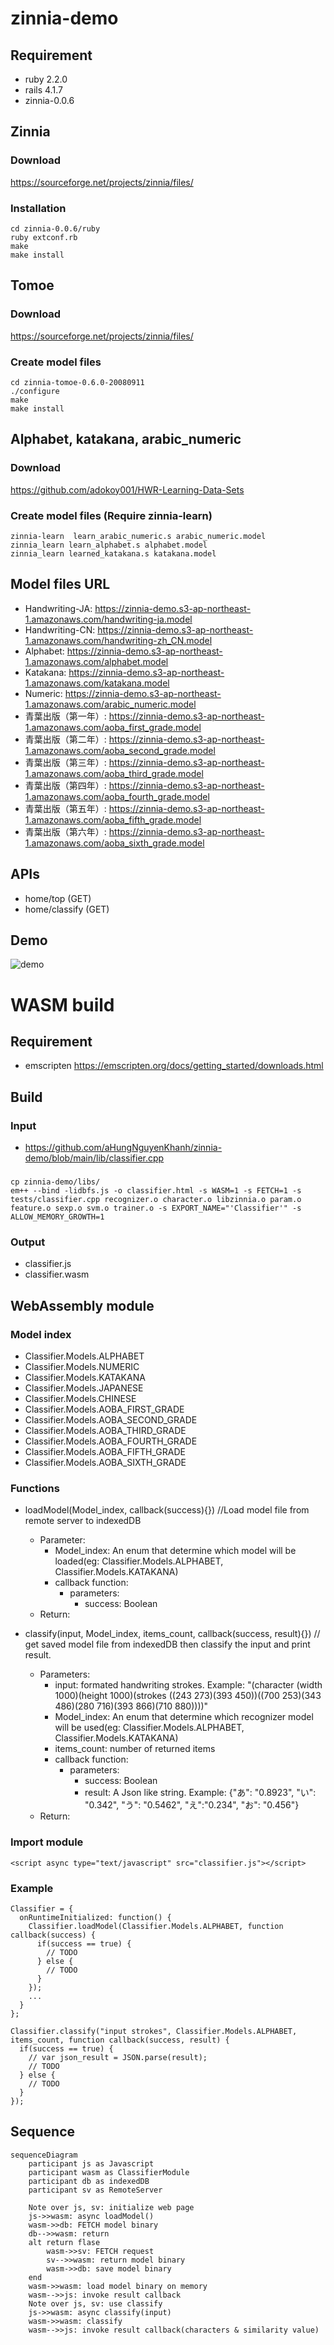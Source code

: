 # zinnia-demo

## Requirement
- ruby 2.2.0
- rails 4.1.7
- zinnia-0.0.6
## Zinnia
### Download
https://sourceforge.net/projects/zinnia/files/

### Installation

```
cd zinnia-0.0.6/ruby
ruby extconf.rb
make
make install
```
## Tomoe
### Download
https://sourceforge.net/projects/zinnia/files/

### Create model files
```
cd zinnia-tomoe-0.6.0-20080911
./configure
make
make install
```
## Alphabet, katakana, arabic_numeric 
### Download
https://github.com/adokoy001/HWR-Learning-Data-Sets
### Create model files (Require zinnia-learn)

```
zinnia-learn  learn_arabic_numeric.s arabic_numeric.model
zinnia_learn learn_alphabet.s alphabet.model
zinnia_learn learned_katakana.s katakana.model
```

## Model files URL

- Handwriting-JA: https://zinnia-demo.s3-ap-northeast-1.amazonaws.com/handwriting-ja.model
- Handwriting-CN: https://zinnia-demo.s3-ap-northeast-1.amazonaws.com/handwriting-zh_CN.model
- Alphabet: https://zinnia-demo.s3-ap-northeast-1.amazonaws.com/alphabet.model
- Katakana: https://zinnia-demo.s3-ap-northeast-1.amazonaws.com/katakana.model
- Numeric: https://zinnia-demo.s3-ap-northeast-1.amazonaws.com/arabic_numeric.model
- 青葉出版（第一年）: https://zinnia-demo.s3-ap-northeast-1.amazonaws.com/aoba_first_grade.model
- 青葉出版（第二年）: https://zinnia-demo.s3-ap-northeast-1.amazonaws.com/aoba_second_grade.model
- 青葉出版（第三年）: https://zinnia-demo.s3-ap-northeast-1.amazonaws.com/aoba_third_grade.model
- 青葉出版（第四年）: https://zinnia-demo.s3-ap-northeast-1.amazonaws.com/aoba_fourth_grade.model
- 青葉出版（第五年）: https://zinnia-demo.s3-ap-northeast-1.amazonaws.com/aoba_fifth_grade.model
- 青葉出版（第六年）: https://zinnia-demo.s3-ap-northeast-1.amazonaws.com/aoba_sixth_grade.model

## APIs
- home/top (GET)
- home/classify (GET)

## Demo

![demo](https://github.com/aHungNguyenKhanh/zinnia-demo/blob/main/demo.gif)

# WASM build

## Requirement

- emscripten
https://emscripten.org/docs/getting_started/downloads.html

## Build

### Input
- https://github.com/aHungNguyenKhanh/zinnia-demo/blob/main/lib/classifier.cpp

### 
```
cp zinnia-demo/libs/
em++ --bind -lidbfs.js -o classifier.html -s WASM=1 -s FETCH=1 -s tests/classifier.cpp recognizer.o character.o libzinnia.o param.o feature.o sexp.o svm.o trainer.o -s EXPORT_NAME="'Classifier'" -s ALLOW_MEMORY_GROWTH=1
```

### Output

- classifier.js
- classifier.wasm

## WebAssembly module

### Model index
- Classifier.Models.ALPHABET
- Classifier.Models.NUMERIC
- Classifier.Models.KATAKANA
- Classifier.Models.JAPANESE
- Classifier.Models.CHINESE
- Classifier.Models.AOBA_FIRST_GRADE
- Classifier.Models.AOBA_SECOND_GRADE
- Classifier.Models.AOBA_THIRD_GRADE
- Classifier.Models.AOBA_FOURTH_GRADE
- Classifier.Models.AOBA_FIFTH_GRADE
- Classifier.Models.AOBA_SIXTH_GRADE
### Functions
- loadModel(Model_index, callback(success){}) //Load model file from remote server to indexedDB 
  - Parameter: 
    - Model_index: An enum that determine which model will be loaded(eg: Classifier.Models.ALPHABET, Classifier.Models.KATAKANA)
    - callback function:
      - parameters:
        - success: Boolean
  - Return: 
    
- classify(input, Model_index, items_count, callback(success, result){}) // get saved model file from indexedDB then classify the input and print result.
  - Parameters:
    - input: formated handwriting strokes. Example: "(character (width 1000)(height 1000)(strokes ((243 273)(393 450))((700 253)(343 486)(280 716)(393 866)(710 880))))"
    - Model_index: An enum that determine which recognizer model will be used(eg: Classifier.Models.ALPHABET, Classifier.Models.KATAKANA)
    - items_count: number of returned items 
    - callback function:
      - parameters:
        - success: Boolean
        - result: A Json like string. Example: {"あ": "0.8923", "い": "0.342", "う": "0.5462", "え":"0.234", "お": "0.456"}
  - Return:

### Import module

```
<script async type="text/javascript" src="classifier.js"></script>
```

### Example 

```
Classifier = {
  onRuntimeInitialized: function() {
    Classifier.loadModel(Classifier.Models.ALPHABET, function callback(success) {
      if(success == true) {
        // TODO
      } else {
        // TODO
      }
    });
    ...
  }
};

```

```
Classifier.classify("input strokes", Classifier.Models.ALPHABET, items_count, function callback(success, result) {
  if(success == true) {
    // var json_result = JSON.parse(result);
    // TODO
  } else {
    // TODO
  }
});
```
## Sequence

```mermaid
sequenceDiagram
    participant js as Javascript
    participant wasm as ClassifierModule
    participant db as indexedDB
    participant sv as RemoteServer

    Note over js, sv: initialize web page
    js->>wasm: async loadModel()
    wasm->>db: FETCH model binary
    db-->>wasm: return 
    alt return flase
        wasm->>sv: FETCH request
        sv-->>wasm: return model binary
        wasm->>db: save model binary
    end
    wasm->>wasm: load model binary on memory
    wasm-->>js: invoke result callback
    Note over js, sv: use classify
    js->>wasm: async classify(input)
    wasm->>wasm: classify
    wasm-->>js: invoke result callback(characters & similarity value)
```
